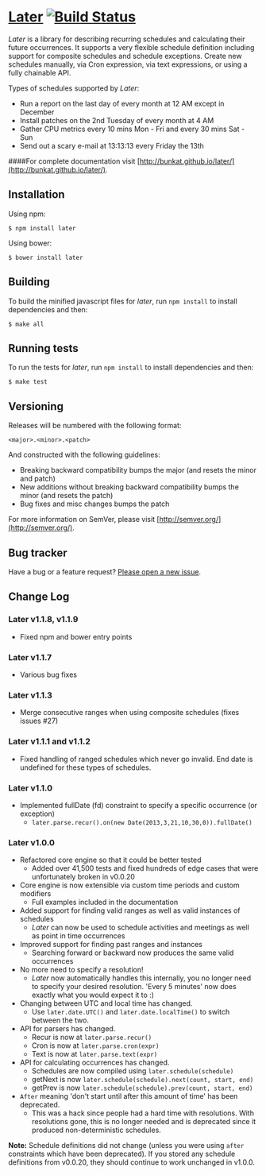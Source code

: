 # [Later](http://bunkat.github.io/later/) [![Build Status](https://travis-ci.org/bunkat/later.png)](https://travis-ci.org/bunkat/later)

_Later_ is a library for describing recurring schedules and calculating their future occurrences.  It supports a very flexible schedule definition including support for composite schedules and schedule exceptions. Create new schedules manually, via Cron expression, via text expressions, or using a fully chainable API.

Types of schedules supported by _Later_:

* Run a report on the last day of every month at 12 AM except in December
* Install patches on the 2nd Tuesday of every month at 4 AM
* Gather CPU metrics every 10 mins Mon - Fri and every 30 mins Sat - Sun
* Send out a scary e-mail at 13:13:13 every Friday the 13th

####For complete documentation visit [http://bunkat.github.io/later/](http://bunkat.github.io/later/).


## Installation
Using npm:

    $ npm install later

Using bower:

    $ bower install later

## Building

To build the minified javascript files for _later_, run `npm install` to install dependencies and then:

    $ make all

## Running tests

To run the tests for _later_, run `npm install` to install dependencies and then:

    $ make test

## Versioning

Releases will be numbered with the following format:

`<major>.<minor>.<patch>`

And constructed with the following guidelines:

* Breaking backward compatibility bumps the major (and resets the minor and patch)
* New additions without breaking backward compatibility bumps the minor (and resets the patch)
* Bug fixes and misc changes bumps the patch

For more information on SemVer, please visit [http://semver.org/](http://semver.org/).

## Bug tracker

Have a bug or a feature request? [Please open a new issue](https://github.com/bunkat/later/issues).

## Change Log

### Later v1.1.8, v1.1.9

* Fixed npm and bower entry points

### Later v1.1.7

* Various bug fixes

### Later v1.1.3

* Merge consecutive ranges when using composite schedules (fixes issues #27)

### Later v1.1.1 and v1.1.2

* Fixed handling of ranged schedules which never go invalid. End date is undefined for these types of schedules.

### Later v1.1.0

* Implemented fullDate (fd) constraint to specify a specific occurrence (or exception)
    - `later.parse.recur().on(new Date(2013,3,21,10,30,0)).fullDate()`

### Later v1.0.0

* Refactored core engine so that it could be better tested
    - Added over 41,500 tests and fixed hundreds of edge cases that were unfortunately broken in v0.0.20
* Core engine is now extensible via custom time periods and custom modifiers
    - Full examples included in the documentation
* Added support for finding valid ranges as well as valid instances of schedules
    - _Later_ can now be used to schedule activities and meetings as well as point in time occurrences
* Improved support for finding past ranges and instances
    - Searching forward or backward now produces the same valid occurrences
* No more need to specify a resolution!
    - _Later_ now automatically handles this internally, you no longer need to specify your desired resolution. 'Every 5 minutes' now does exactly what you would expect it to :)
* Changing between UTC and local time has changed.
    - Use `later.date.UTC()` and `later.date.localTime()` to switch between the two.
* API for parsers has changed.
    - Recur is now at `later.parse.recur()`
    - Cron is now at `later.parse.cron(expr)`
    - Text is now at `later.parse.text(expr)`
* API for calculating occurrences has changed.
    - Schedules are now compiled using `later.schedule(schedule)`
    - getNext is now `later.schedule(schedule).next(count, start, end)`
    - getPrev is now `later.schedule(schedule).prev(count, start, end)`
* `After` meaning 'don't start until after this amount of time' has been deprecated.
    - This was a hack since people had a hard time with resolutions. With resolutions gone, this is no longer needed and is deprecated since it produced non-deterministic schedules.

**Note:** Schedule definitions did not change (unless you were using `after` constraints which have been deprecated). If you stored any schedule definitions from v0.0.20, they should continue to work unchanged in v1.0.0.

